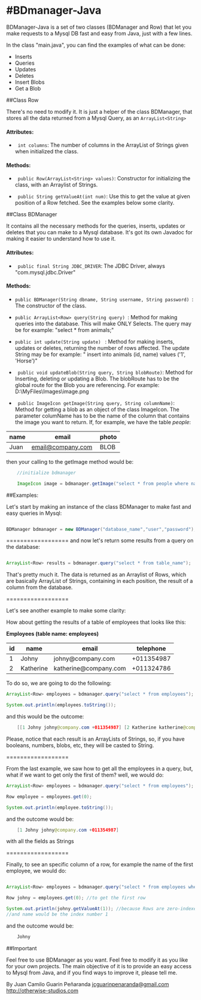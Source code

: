 #BDmanager-Java 
==============

BDManager-Java is a set of two classes (BDManager and Row) that let you make requests to a Mysql DB fast and easy from Java, just with a few lines.

In the class "main.java", you can find the examples of what can be done:

- Inserts
- Queries
- Updates
- Deletes
- Insert Blobs
- Get a Blob

##Class Row

There's no need to modify it. It is just a helper of the class BDManager, that stores all the data returned from a Mysql Query, as an ``` ArrayList<String> ```

<h4>Attributes:</h4>

- ``` int columns```: The number of columns in the ArrayList of Strings given when initialized the class.

<h4>Methods:</h4>

- ``` public Row(ArrayList<String> values)```: Constructor for initializing the class, with an Arraylist of Strings.

- ``` public String getValueAt(int num)```:  Use this to get the value at given position of a Row fetched. See the examples below some clarity.


##Class BDManager

It contains all the necessary methods for the queries, inserts, updates or deletes that you can make to a Mysql database. It's got its own Javadoc for making it easier to understand how to use it.


<h4>Attributes:</h4>

- ``` public final String JDBC_DRIVER```: The JDBC Driver, always "com.mysql.jdbc.Driver"


<h4>Methods:</h4>

- ```public BDManager(String dbname, String username, String password) ```: The constructor of the class.

- ```public ArrayList<Row> query(String query) ```: Method for making queries into the database. This will make ONLY Selects. The query may be for example: "select * from animals;"

- ```public int update(String update) ``` : Method for making inserts, updates or deletes, returning the number of rows affected. The update String may be for example: " insert into animals (id, name) values ('1', 'Horse')" 

- ``` public void updateBlob(String query, String blobRoute)```: Method for Inserting, deleting or updating a Blob. The blobRoute has to be the global route for the Blob you are referencing. For example: D:\\MyFiles\Images\image.png

- ``` public ImageIcon getImage(String query, String columnName)```: Method for getting a blob as an object of the class ImageIcon.  The parameter columName has to be the name of the column that contains the image you want to return. If, for example, we have the table *people*:

name | email | photo
-----|-------|------
Juan | email@company.com | BLOB

then your calling to the getImage method would be:

```java
	//initialize bdmanager

	ImageIcon image = bdmanager.getImage("select * from people where name = 'Juan'", "photo");
```

##Examples:

Let's start by making an instance of the class BDManager to make fast and easy queries in Mysql:

```java

BDManager bdmanager = new BDManager("database_name","user","password");

```

==================
and now let's return some results from a query on the database:

```java

ArrayList<Row> results = bdmanager.query("select * from table_name");

```

That's pretty much it. The data is returned as an Arraylist of Rows, which are basically ArrayList of Strings, containing in each position, the result of a column from the database.

==================

Let's see another example to make some clarity:

How about getting the results of a table of employees that looks like this:

<b>Employees (table name: employees)</b>
<table>
	<thead>
		<th>id</th>
		<th>name</th>
		<th>email</th>
		<th>telephone</th>
	</thead>
	<tbody>
		<tr>
			<td>1</td>
			<td>Johny</td>
			<td>johny@company.com</td>
			<td>+011354987</td>
		</tr>
		<tr>
			<td>2</td>
			<td>Katherine</td>
			<td>katherine@company.com</td>
			<td>+011324786</td>
		</tr>
	</tbody>
</table>

To do so, we are going to do the following:

```java
ArrayList<Row> employees = bdmanager.query("select * from employees");

System.out.println(employees.toString());
```

and this would be the outcome:

```java
	[[1 Johny johny@company.com +011354987] [2 Katherine katherine@company.com +011324786]]	
```

Please, notice that each result is an ArrayLists of Strings, so, if you have booleans, numbers, blobs, etc, they will be casted to String.

==================

From the last example, we saw how to get all the employees in a query, but, what if we want to get only the first of them? well, we would do:

```java
ArrayList<Row> employees = bdmanager.query("select * from employees");

Row employee = employees.get(0);

System.out.println(employee.toString());

```

and the outcome would be:

```java
	[1 Johny johny@company.com +011354987]
```

with all the fields as Strings

==================

Finally, to see an specific column of a row, for example the name of the first employee, we would do:

```java

ArrayList<Row> employees = bdmanager.query("select * from employees where name = 'Johny'");

Row johny = employees.get(0); //to get the first row

System.out.println(johny.getValueAt(1)); //because Rows are zero-indexed
//and name would be the index number 1

```

and the outcome would be:

```java
	Johny
```

##Important

Feel free to use BDManager as you want. Feel free to modify it as you like for your own projects.
The main objective of it is to provide an easy access to Mysql from Java, and if you find ways to improve it, please tell me.

By Juan Camilo Guarin Peñaranda
jcguarinpenaranda@gmail.com
http://otherwise-studios.com

